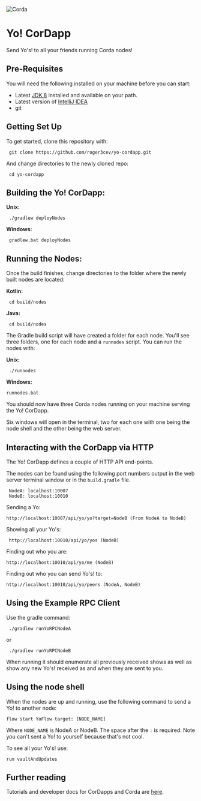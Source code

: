 ![Corda](https://www.corda.net/wp-content/uploads/2016/11/fg005_corda_b.png)

# Yo! CorDapp

Send Yo's! to all your friends running Corda nodes!

## Pre-Requisites

You will need the following installed on your machine before you can start:

* Latest [JDK 8](http://www.oracle.com/technetwork/java/javase/downloads/jdk8-downloads-2133151.html) 
  installed and available on your path.
* Latest version of [IntelliJ IDEA](https://www.jetbrains.com/idea/download/)
* git

## Getting Set Up

To get started, clone this repository with:

     git clone https://github.com/roger3cev/yo-cordapp.git

And change directories to the newly cloned repo:

     cd yo-cordapp

## Building the Yo! CorDapp:

**Unix:** 

     ./gradlew deployNodes

**Windows:**

     gradlew.bat deployNodes

## Running the Nodes:

Once the build finishes, change directories to the folder where the newly
built nodes are located:

**Kotlin:**

     cd build/nodes

**Java:**

     cd build/nodes

The Gradle build script will have created a folder for each node. You'll
see three folders, one for each node and a `runnodes` script. You can
run the nodes with:

**Unix:**

     ./runnodes

**Windows:**

    runnodes.bat

You should now have three Corda nodes running on your machine serving
the Yo! CorDapp.

Six windows will open in the terminal, two for each one with one being the node
shell and the other being the web server.

## Interacting with the CorDapp via HTTP

The Yo! CorDapp defines a couple of HTTP API end-points.

The nodes can be found using the following port numbers output in the web server
terminal window or in the `build.gradle` file.

     NodeA: localhost:10007
     NodeB: localhost:10010

Sending a Yo:

    http://localhost:10007/api/yo/yo?target=NodeB (From NodeA to NodeB)

Showing all your Yo's:

     http://localhost:10010/api/yo/yos (NodeB)
     
Finding out who you are:

    http://localhost:10010/api/yo/me (NodeB)

Finding out who you can send Yo's! to:

    http://localhost:10010/api/yo/peers (NodeA, NodeB)

## Using the Example RPC Client

Use the gradle command:

     ./gradlew runYoRPCNodeA
     
or 
     
     ./gradlew runYoRPCNodeB

When running it should enumerate all previously received shows as well as show any new Yo's! 
received as and when they are sent to you.

## Using the node shell

When the nodes are up and running, use the following command to send a Yo! to another node:

    flow start YoFlow target: [NODE_NAME]
    
Where `NODE_NAME` is NodeA or NodeB. The space after the `:` is required. Note you can't sent a Yo! to yourself because that's not cool.

To see all your Yo's! use:

    run vaultAndUpdates

## Further reading

Tutorials and developer docs for CorDapps and Corda are
[here](https://docs.corda.net/).
